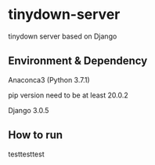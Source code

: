 # tinydown-server

tinydown server based on Django

## Environment & Dependency

Anaconca3 (Python 3.7.1)

pip version need to be at least 20.0.2

Django 3.0.5

## How to run


testtesttest
